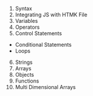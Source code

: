 1. Syntax
3. Integrating JS with HTMK File
5. Variables
6. Operators
7. Control Statements
  * Conditional Statements
  * Loops
6. Strings
7. Arrays
8. Objects
9. Functions
10. Multi Dimensional Arrays